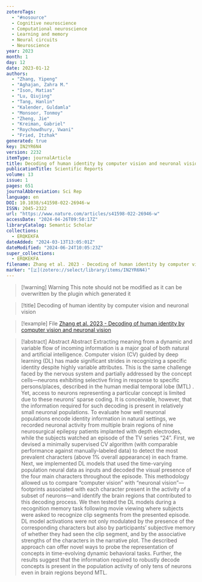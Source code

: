 ```yaml
---
zoteroTags:
  - "#nosource"
  - Cognitive neuroscience
  - Computational neuroscience
  - Learning and memory
  - Neural circuits
  - Neuroscience
year: 2023
month: 1
day: 12
date: 2023-01-12
authors:
  - "Zhang, Yipeng"
  - "Aghajan, Zahra M."
  - "Ison, Matias"
  - "Lu, Qiujing"
  - "Tang, Hanlin"
  - "Kalender, Guldamla"
  - "Monsoor, Tonmoy"
  - "Zheng, Jie"
  - "Kreiman, Gabriel"
  - "Roychowdhury, Vwani"
  - "Fried, Itzhak"
generated: true
key: IN2YR6N4
version: 2232
itemType: journalArticle
title: Decoding of human identity by computer vision and neuronal vision
publicationTitle: Scientific Reports
volume: 13
issue: 1
pages: 651
journalAbbreviation: Sci Rep
language: en
DOI: 10.1038/s41598-022-26946-w
ISSN: 2045-2322
url: "https://www.nature.com/articles/s41598-022-26946-w"
accessDate: "2024-04-26T09:50:17Z"
libraryCatalog: Semantic Scholar
collections:
  - ERQKEKFA
dateAdded: "2024-03-13T13:05:01Z"
dateModified: "2024-06-24T10:05:23Z"
super_collections:
  - ERQKEKFA
filename: Zhang et al. 2023 - Decoding of human identity by computer vision and neuronal vision
marker: "[🇿](zotero://select/library/items/IN2YR6N4)"
---
```


>[!warning] Warning
> This note should not be modified as it can be overwritten by the plugin which generated it

> [!title] Decoding of human identity by computer vision and neuronal vision

> [!example] File
> [Zhang et al. 2023 - Decoding of human identity by computer vision and neuronal vision](Zhang%20et%20al.%202023%20-%20Decoding%20of%20human%20identity%20by%20computer%20vision%20and%20neuronal%20vision.pdf)

> [!abstract] Abstract
> Abstract
>             Extracting meaning from a dynamic and variable flow of incoming information is a major goal of both natural and artificial intelligence. Computer vision (CV) guided by deep learning (DL) has made significant strides in recognizing a specific identity despite highly variable attributes. This is the same challenge faced by the nervous system and partially addressed by the concept cells—neurons exhibiting selective firing in response to specific persons/places, described in the human medial temporal lobe (MTL) ⁠. Yet, access to neurons representing a particular concept is limited due to these neurons’ sparse coding. It is conceivable, however, that the information required for such decoding is present in relatively small neuronal populations. To evaluate how well neuronal populations encode identity information in natural settings, we recorded neuronal activity from multiple brain regions of nine neurosurgical epilepsy patients implanted with depth electrodes, while the subjects watched an episode of the TV series “24”. First, we devised a minimally supervised CV algorithm (with comparable performance against manually-labeled data) to detect the most prevalent characters (above 1% overall appearance) in each frame. Next, we implemented DL models that used the time-varying population neural data as inputs and decoded the visual presence of the four main characters throughout the episode. This methodology allowed us to compare “computer vision” with “neuronal vision”—footprints associated with each character present in the activity of a subset of neurons—and identify the brain regions that contributed to this decoding process. We then tested the DL models during a recognition memory task following movie viewing where subjects were asked to recognize clip segments from the presented episode. DL model activations were not only modulated by the presence of the corresponding characters but also by participants’ subjective memory of whether they had seen the clip segment, and by the associative strengths of the characters in the narrative plot. The described approach can offer novel ways to probe the representation of concepts in time-evolving dynamic behavioral tasks. Further, the results suggest that the information required to robustly decode concepts is present in the population activity of only tens of neurons even in brain regions beyond MTL.

